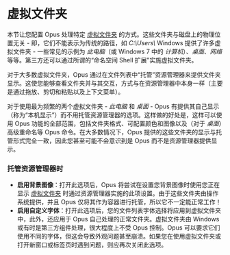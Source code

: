 # 虚拟文件夹

本节让您配置 Opus 处理特定 [虚拟文件夹](/Manual/basic_concepts/virtual_file_system/system_virtual_folders.zh.md) 的方式。这些文件夹与磁盘上的物理位置无关 - 即，它们不能表示为传统的路径，如 *C:\Users\\* Windows 提供了许多虚拟文件夹 - 一些常见的示例为 *此电脑*（或 Windows 7 中的 *计算机*）、*桌面*、*网络* 等等。第三方还可以通过所谓的“命名空间 Shell 扩展”实施虚拟文件夹。

对于大多数虚拟文件夹，Opus 通过在文件列表中“托管”资源管理器来提供文件夹显示。这使您能够查看文件夹并与其交互，方式与在资源管理器中本身一样（主要是通过拖放、剪切和粘贴以及上下文菜单）。

对于使用最为频繁的两个虚拟文件夹 - *此电脑* 和 *桌面* - Opus 有提供其自己显示（称为“本机显示”）而不用托管资源管理器的选项。这样做的好处是，这样可以使用 Opus 功能的全部范围，包括文件夹格式、可配置颜色和图像以及（对于 *桌面*）高级重命名等 Opus 命令。在大多数情况下，Opus 提供的这些文件夹的显示与托管形式完全一致，因此您甚至可能不会意识到是 Opus 而不是资源管理器提供显示。

### 托管资源管理器时

- **启用背景图像**：打开此选项后，Opus 将尝试在设置您背景图像时使用您正在显示 [虚拟文件夹](virtual_folders/README.zh.md) 时通过资源管理器实施的此项设置。由于这些文件夹由操作系统提供，并且 Opus 仅将其作为容器进行托管，所以它不一定能正常工作！
- **启用自定义字体**：打开此选项后，您的文件列表字体选择将应用到虚拟文件夹中，此外，还应用于 Opus 自己处理的正常文件夹。虚拟文件夹由 Windows 或有时是第三方组件处理，很大程度上不受 Opus 控制。Opus 可以要求它们使用不同的字体，但这会导致外观问题甚至崩溃。如果您在使用虚拟文件夹或打开新窗口或标签页时遇到问题，则应再次关闭此选项。